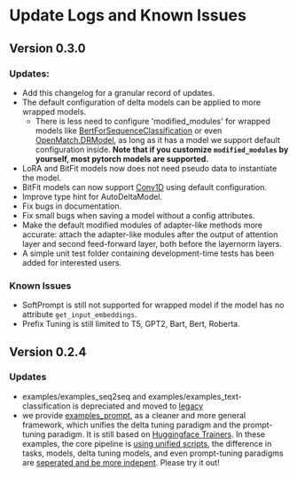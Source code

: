 # Update Logs and Known Issues


## Version 0.3.0
### Updates:
- Add this changelog for a granular record of updates.
- The default configuration of delta models can be applied to more wrapped models.
  - There is less need to configure 'modified_modules' for wrapped models like [BertForSequenceClassification](https://huggingface.co/docs/transformers/main/en/model_doc/bert#transformers.BertForSequenceClassification) or even [OpenMatch.DRModel](https://github.com/OpenMatch/OpenMatch/blob/master/src/openmatch/modeling/dense_retrieval_model.py#L37), as long as it has a model we support default configuration inside. **Note that if you customize `modified_modules` by yourself, most pytorch models are supported.**
- LoRA and BitFit models now does not need pseudo data to instantiate the model.
- BitFit models can now support [Conv1D](https://huggingface.co/docs/transformers/v4.23.1/en/internal/modeling_utils#transformers.Conv1D) using default configuration.
- Improve type hint for AutoDeltaModel.
- Fix bugs in documentation.
- Fix small bugs when saving a model without a config attributes.
- Make the default modified modules of adapter-like methods more accurate: attach the adapter-like modules after the output of attention layer and second feed-forward layer, both before the layernorm layers. 
- A simple unit test folder containing development-time tests has been added for interested users.


### Known Issues
- SoftPrompt is still not supported for wrapped model if the model has no attribute `get_input_embeddings`.
- Prefix Tuning is still limited to T5, GPT2, Bart, Bert, Roberta.

## Version 0.2.4
### Updates
- examples/examples_seq2seq and examples/examples_text-classification is depreciated and moved to [legacy](https://github.com/thunlp/OpenDelta/tree/main/examples/legacies)
- we provide [examples_prompt](https://github.com/thunlp/OpenDelta/tree/main/examples/examples_prompt), as a cleaner and more general framework, which unifies the delta tuning paradigm and the prompt-tuning paradigm. It is still based on [Huggingface Trainers](https://huggingface.co/docs/transformers/main_classes/trainer). In these examples, the core pipeline is [using unified scripts](https://github.com/thunlp/OpenDelta/tree/main/examples/examples_prompt/src), the difference in tasks, models, delta tuning models, and even prompt-tuning paradigms are [seperated and be more indepent](https://github.com/thunlp/OpenDelta/tree/main/examples/examples_prompt/backbones). Please try it out!